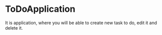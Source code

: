# ToDoApplication
It is application, where you will be able to create new task to do, edit it and delete it.
